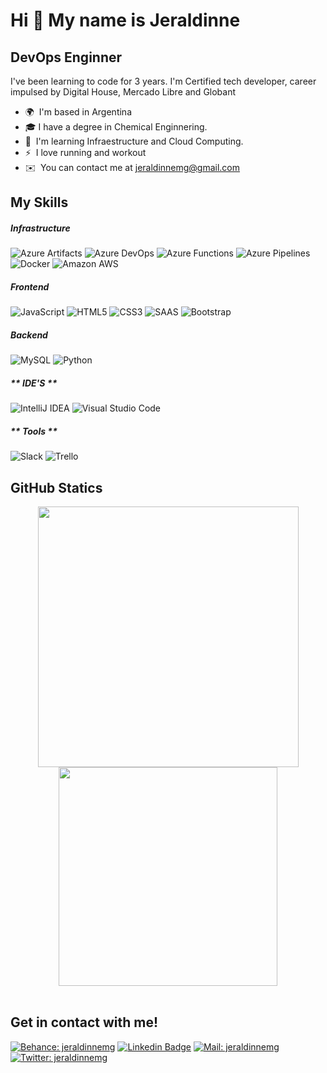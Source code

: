 Hi 👋 My name is Jeraldinne
===========================

DevOps Enginner
--------------------------

I've been learning to code for 3 years. I'm Certified tech developer, career impulsed by Digital House, Mercado Libre and Globant

*   🌍  I'm based in Argentina
*   🎓  I have a degree in Chemical Enginnering.
*   🧠  I'm learning Infraestructure and Cloud Computing.
*   ⚡  I love running and workout
*   ✉️  You can contact me at [jeraldinnemg@gmail.com](mailto:jeraldinnemg@gmail.com)


## My Skills

##### **Infrastructure**

![Azure Artifacts](https://img.shields.io/static/v1?style=for-the-badge&message=Azure+Artifacts&color=CB2E6D&logo=Azure+Artifacts&logoColor=FFFFFF&label=)
![Azure DevOps](https://img.shields.io/static/v1?style=for-the-badge&message=Azure+DevOps&color=0078D7&logo=Azure+DevOps&logoColor=FFFFFF&label=)
![Azure Functions](https://img.shields.io/static/v1?style=for-the-badge&message=Azure+Functions&color=0062AD&logo=Azure+Functions&logoColor=FFFFFF&label=)
![Azure Pipelines](https://img.shields.io/static/v1?style=for-the-badge&message=Azure+Pipelines&color=2560E0&logo=Azure+Pipelines&logoColor=FFFFFF&label=)
![Docker](https://img.shields.io/static/v1?style=for-the-badge&message=Docker&color=2496ED&logo=Docker&logoColor=FFFFFF&label=)
![Amazon AWS](https://img.shields.io/static/v1?style=for-the-badge&message=Amazon+AWS&color=232F3E&logo=Amazon+AWS&logoColor=FFFFFF&label=)

##### **Frontend**

![JavaScript](https://img.shields.io/badge/JavaScript-F7DF1E?style=for-the-badge&logo=JavaScript&logoColor=white)
![HTML5](https://img.shields.io/badge/-HTML5-E34F26?style=for-the-badge&logo=html5&logoColor=white)
![CSS3](https://img.shields.io/badge/-CSS3-1572B6?style=for-the-badge&logo=css3)
![SAAS](https://img.shields.io/badge/-SASS-ff69b4?style=for-the-badge&logo=sass&logoColor=white)
![Bootstrap](https://img.shields.io/badge/-Bootstrap-563D7C?style=for-the-badge&logo=bootstrap)

##### **Backend**
![MySQL](https://img.shields.io/badge/-MySQL-black?style=for-the-badge&logo=mysql&logoColor=orange)
![Python](https://img.shields.io/static/v1?style=for-the-badge&message=Python&color=3776AB&logo=Python&logoColor=FFFFFF&label=)


##### **  IDE'S **
![IntelliJ IDEA](https://img.shields.io/static/v1?style=for-the-badge&message=IntelliJ+IDEA&color=000000&logo=IntelliJ+IDEA&logoColor=FFFFFF&label=)
![Visual Studio Code](https://img.shields.io/badge/Visual_Studio_Code-007ACC?style=for-the-badge&logo=Visual-Studio-Code&logoColor=white)

##### ** Tools **
![Slack](https://img.shields.io/badge/-Slack-3f0f91?style=for-the-badge&logo=slack&logoColor=white)
![Trello](https://img.shields.io/badge/-Trello-1572B6?style=for-the-badge&logo=trello&logoColor=white)                            
</div>
                    
## GitHub Statics

<div align="center">
<div align="center">
<a href="https://github.com/jeraldinnemg/github-readme-stats">
  <img width="417" align="center" src="https://github-readme-stats.vercel.app/api?username=jeraldinnemg&show_icons=true&theme=tokyonight" />
</a>
<a href="https://github.com/jeraldinnemg/convoychat">
  <img width="350" align="center" src="https://github-readme-stats.vercel.app/api/top-langs/?username=jeraldinnemg&layout=compact&theme=tokyonight" />
</a>
</div>
</div>

<br />


## Get in contact with me!

[![Behance: jeraldinnemg](https://img.shields.io/badge/-Behance-blue?style=for-the-badge&logo=behance&logoColor=white)](https://www.behance.net/jeralidea)
[![Linkedin Badge](https://img.shields.io/badge/-LinkedIn-blue?style=for-the-badge&logo=Linkedin&logoColor=white&link=https://www.linkedin.com/in/jeraldinne-molleda/)](https://www.linkedin.com/in/jeraldinne-molleda/)
[![Mail: jeraldinnemg](https://img.shields.io/badge/Gmail-D14836?style=for-the-badge&logo=gmail&logoColor=white)](mailtojeraldinnemg@gmail.com)
[![Twitter: jeraldinnemg](https://img.shields.io/badge/Twitter-1DA1F2?style=for-the-badge&logo=twitter&logoColor=white)](https://twitter.com/jeralidea)

